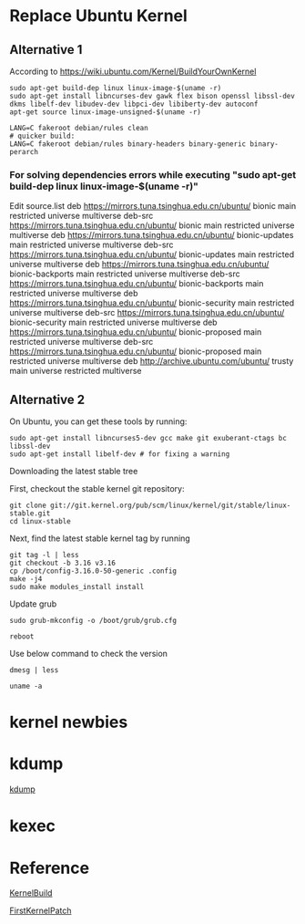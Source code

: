 

# Replace Ubuntu Kernel


## Alternative 1


According to https://wiki.ubuntu.com/Kernel/BuildYourOwnKernel

	sudo apt-get build-dep linux linux-image-$(uname -r)
	sudo apt-get install libncurses-dev gawk flex bison openssl libssl-dev dkms libelf-dev libudev-dev libpci-dev libiberty-dev autoconf
	apt-get source linux-image-unsigned-$(uname -r)

	LANG=C fakeroot debian/rules clean
	# quicker build:
	LANG=C fakeroot debian/rules binary-headers binary-generic binary-perarch


### For solving dependencies errors while executing "sudo apt-get build-dep linux linux-image-$(uname -r)"
Edit source.list
	deb https://mirrors.tuna.tsinghua.edu.cn/ubuntu/ bionic main restricted universe multiverse
	deb-src https://mirrors.tuna.tsinghua.edu.cn/ubuntu/ bionic main restricted universe multiverse
	deb https://mirrors.tuna.tsinghua.edu.cn/ubuntu/ bionic-updates main restricted universe multiverse
	deb-src https://mirrors.tuna.tsinghua.edu.cn/ubuntu/ bionic-updates main restricted universe multiverse
	deb https://mirrors.tuna.tsinghua.edu.cn/ubuntu/ bionic-backports main restricted universe multiverse
	deb-src https://mirrors.tuna.tsinghua.edu.cn/ubuntu/ bionic-backports main restricted universe multiverse
	deb https://mirrors.tuna.tsinghua.edu.cn/ubuntu/ bionic-security main restricted universe multiverse
	deb-src https://mirrors.tuna.tsinghua.edu.cn/ubuntu/ bionic-security main restricted universe multiverse
	deb https://mirrors.tuna.tsinghua.edu.cn/ubuntu/ bionic-proposed main restricted universe multiverse
	deb-src https://mirrors.tuna.tsinghua.edu.cn/ubuntu/ bionic-proposed main restricted universe multiverse
	deb http://archive.ubuntu.com/ubuntu/ trusty main universe restricted multiverse

## Alternative 2
On Ubuntu, you can get these tools by running:

	sudo apt-get install libncurses5-dev gcc make git exuberant-ctags bc libssl-dev
	sudo apt-get install libelf-dev # for fixing a warning

Downloading the latest stable tree

First, checkout the stable kernel git repository:

	git clone git://git.kernel.org/pub/scm/linux/kernel/git/stable/linux-stable.git
	cd linux-stable

Next, find the latest stable kernel tag by running

	git tag -l | less
	git checkout -b 3.16 v3.16
	cp /boot/config-3.16.0-50-generic .config
	make -j4
	sudo make modules_install install

Update grub

	sudo grub-mkconfig -o /boot/grub/grub.cfg  

	reboot

Use below command to check the version

	dmesg | less

	uname -a

# kernel newbies


# kdump

[kdump](http://www.ibm.com/developerworks/cn/linux/l-cn-kdump1/)

# kexec

# Reference

[KernelBuild](https://kernelnewbies.org/KernelBuild)

[FirstKernelPatch](https://kernelnewbies.org/FirstKernelPatch)

